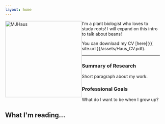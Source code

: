 ```yaml
---
layout: home
---
```


<div style="float: left">
	<img src="{{ site.url }}/assets/images/MJH_Web1.jpg" alt="MJHaus" title="My face" width="250" height="250" />
</div>
I'm a plant biologist who loves to study roots! I will expand on this intro to talk about beans! 

You can download my CV [here]({{ site.url }}/assets/Haus_CV.pdf).


-------------------



### Summary of Research

Short paragraph about my work.

### Professional Goals

What do I want to be when I grow up?

## What I'm reading...
